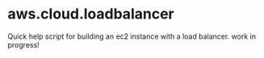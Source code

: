 # aws.cloud.loadbalancer
Quick help script for building an ec2 instance with a load balancer.  work in progress! 
